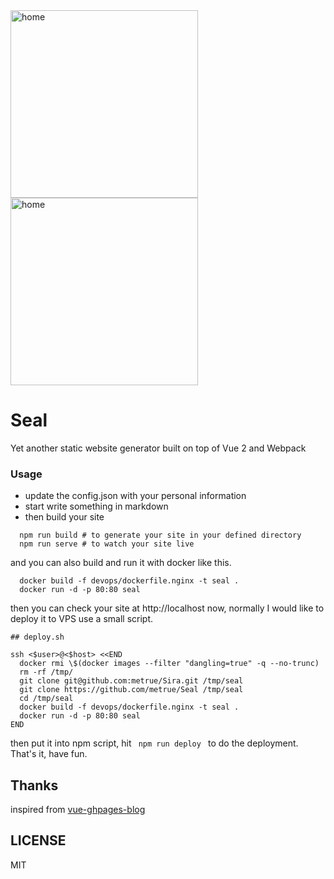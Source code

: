 <img src="https://raw.githubusercontent.com/metrue/Seal/master/screenshots/home.png" alt="home" style="width: 300px;"/>
<img src="https://raw.githubusercontent.com/metrue/Seal/master/screenshots/post.png" alt="home" style="width: 300px;"/>

# Seal

Yet another static website generator built on top of Vue 2 and Webpack

### Usage

* update the config.json with your personal information
* start write something in markdown
* then build your site

```
  npm run build # to generate your site in your defined directory
  npm run serve # to watch your site live
```

and you can also build and run it with docker like this.

```
  docker build -f devops/dockerfile.nginx -t seal .
  docker run -d -p 80:80 seal
```

then you can check your site at http://localhost now, normally I would like to deploy it to VPS use a small script.

```
## deploy.sh

ssh <$user>@<$host> <<END
  docker rmi \$(docker images --filter "dangling=true" -q --no-trunc)
  rm -rf /tmp/
  git clone git@github.com:metrue/Sira.git /tmp/seal
  git clone https://github.com/metrue/Seal /tmp/seal
  cd /tmp/seal
  docker build -f devops/dockerfile.nginx -t seal .
  docker run -d -p 80:80 seal
END
```

then put it into npm script, hit <code> npm run deploy </code> to do the deployment. That's it, have fun.

## Thanks

inspired from [vue-ghpages-blog](https://github.com/viko16/vue-ghpages-blog)

## LICENSE

MIT

